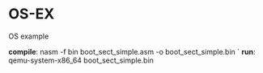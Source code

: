 # OS-EX
 OS example

**compile**:
	nasm -f bin boot_sect_simple.asm -o boot_sect_simple.bin
`
**run**:
	qemu-system-x86_64 boot_sect_simple.bin
